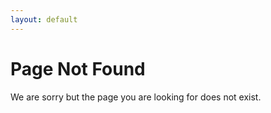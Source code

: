 ```yaml
---
layout: default
---
```


# Page Not Found

We are sorry but the page you are looking for does not exist.
